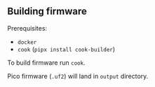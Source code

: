 ## Building firmware

Prerequisites:
 - `docker`
 - `cook` (`pipx install cook-builder`)

To build firmware run `cook`.

Pico firmware (`.uf2`) will land in `output` directory.
